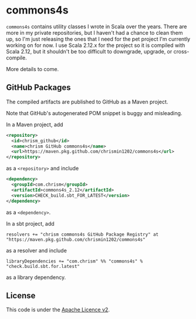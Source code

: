 <!---
 Licensed to the Apache Software Foundation (ASF) under one or more
 contributor license agreements.  See the NOTICE file distributed with
 this work for additional information regarding copyright ownership.
 The ASF licenses this file to You under the Apache License, Version 2.0
 (the "License"); you may not use this file except in compliance with
 the License.  You may obtain a copy of the License at

      http://www.apache.org/licenses/LICENSE-2.0

 Unless required by applicable law or agreed to in writing, software
 distributed under the License is distributed on an "AS IS" BASIS,
 WITHOUT WARRANTIES OR CONDITIONS OF ANY KIND, either express or implied.
 See the License for the specific language governing permissions and
 limitations under the License.
-->

commons4s
=========

`commons4s` contains utility classes I wrote in Scala over the years.
There are more in my private repositories, but I haven't had a chance to clean them up,
so I'm just releasing the ones that I need for the pet project I'm currently working on for now. 
I use Scala 2.12.x for the project so it is compiled with Scala 2.12,
but it shouldn't be too difficult to downgrade, upgrade, or cross-compile.

More details to come.

GitHub Packages
---------------
The compiled artifacts are published to GitHub as a Maven project.

Note that GitHub's autogenerated POM snippet is buggy and misleading.

In a Maven project, add 
```xml
<repository>
  <id>chrism_github</id>
  <name>chrism GitHub commons4s</name>
  <url>https://maven.pkg.github.com/chrismin1202/commons4s</url>
</repository>
```
as a `<repository>` and include
```xml
<dependency>
  <groupId>com.chrism</groupId>
  <artifactId>commons4s_2.12</artifactId>
  <version>CHECK_build.sbt_FOR_LATEST</version>
</dependency>
```
as a `<dependency>`.

In a sbt project, add 
```
resolvers += "chrism commons4s GitHub Package Registry" at "https://maven.pkg.github.com/chrismin1202/commons4s"
```
as a resolver and include
```
libraryDependencies += "com.chrism" %% "commons4s" % "check.build.sbt.for.latest"
```
as a library dependency.

License
-------
This code is under the [Apache Licence v2](https://www.apache.org/licenses/LICENSE-2.0).
